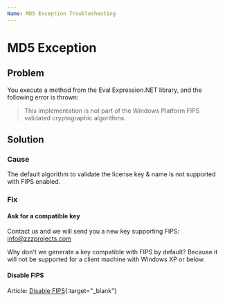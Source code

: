 ```yaml
---
Name: MD5 Exception Troubleshooting
---
```


# MD5 Exception

## Problem

You execute a method from the Eval Expression.NET library, and the following error is thrown:

> This implementation is not part of the Windows Platform FIPS validated cryptographic algorithms.

## Solution

### Cause

The default algorithm to validate the license key & name is not supported with FIPS enabled.

### Fix

#### Ask for a compatible key

Contact us and we will send you a new key supporting FIPS: info@zzzprojects.com

Why don't we generate a key compatible with FIPS by default? Because it will not be supported for a client machine with Windows XP or below.

#### Disable FIPS

Article: [Disable FIPS](https://docs.trendmicro.com/all/ent/sc/v3.0/en-US/cmcolh/t_fips.html){:target="_blank"}
